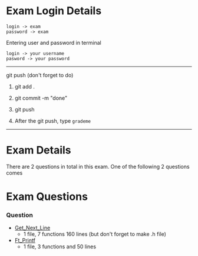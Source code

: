 # Exam Login Details

    login -> exam
    password -> exam

Entering user and password in terminal

    login -> your username
    pasword -> your password
------------------------------------

git push (don't forget to do)

1. git add .

2. git commit -m "done"

3. git push

4. After the git push, type `grademe`
-----------------------------------

# Exam Details

There are 2 questions in total in this exam. One of the following 2 questions comes

# Exam Questions

### Question

- [Get_Next_Line](https://github.com/farukdll/Common-core/tree/main/Exam-3/get_next_line/get_next_line.c)
  - 1 file, 7 functions 160 lines (but don't forget to make .h file)
- [Ft_Printf](https://github.com/farukdll/Common-core/tree/main/Exam-3/ft_printf/ft_printf.c) 
  - 1 file, 3 functions and 50 lines

